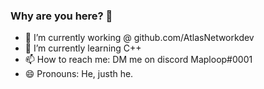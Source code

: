 ### Why are you here? 👋

- 🔭 I’m currently working @ github.com/AtlasNetworkdev
- 🌱 I’m currently learning C++
- 📫 How to reach me: DM me on discord Maploop#0001
- 😄 Pronouns: He, justh he.
